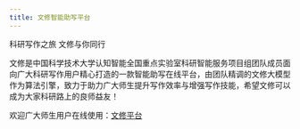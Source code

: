 ```yaml
---
title: 文修智能助写平台
---
```


科研写作之旅 文修与你同行

<!--more-->

文修是中国科学技术大学认知智能全国重点实验室科研智能服务项目组团队成员面向广大科研写作用户精心打造的一款智能助写在线平台，由团队精调的文修大模型作为算法引擎，致力于助力广大师生提升写作效率与增强写作技能，希望文修可以成为大家科研路上的良师益友！

欢迎广大师生用户在线使用：[文修平台](https://writelearn.bdaa.pro/)